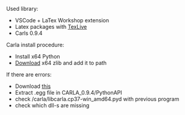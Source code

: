 Used library:

  - VSCode + LaTex Workshop extension
  - Latex packages with [TexLive](https://www.tug.org/texlive/)
  - Carls 0.9.4

Carla install procedure:

* Install x64 Python
* [Download](https://github.com/maxirmx/Dist_zlib) x64 zlib and add it to path

If there are errors:

* Download [this](https://github.com/lucasg/Dependencies)
* Extract .egg file in CARLA_0.9.4/PythonAPI
* check /carla/libcarla.cp37-win_amd64.pyd with previous program
* check which dll-s are missing